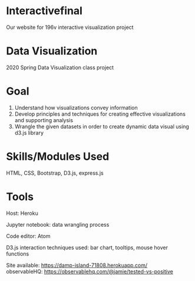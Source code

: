 # Interactivefinal
Our website for 196v interactive visualization project

# Data Visualization  
2020 Spring Data Visualization class project 

# Goal
1. Understand how visualizations convey information
2. Develop principles and techniques for creating effective visualizations and supporting analysis
3. Wrangle the given datasets in order to create dynamic data visual using d3.js library

# Skills/Modules Used   
HTML, CSS, Bootstrap, D3.js, express.js 

# Tools 
Host: Heroku 

Jupyter notebook: data wrangling process

Code editor: Atom

D3.js interaction techniques used: bar chart, tooltips, mouse hover functions 

Site available: https://damp-island-71808.herokuapp.com/  
observableHQ: https://observablehq.com/@jamie/tested-vs-positive 

